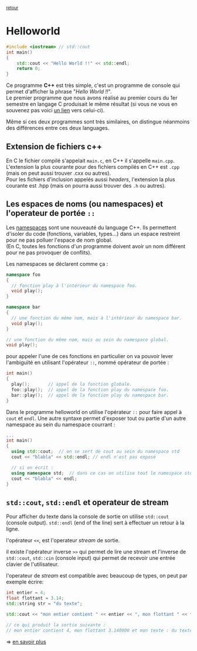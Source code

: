<p><sup><a href="../">retour</a></sup></p>

# Helloworld

```cpp
#include <iostream> // std::cout
int main()
{
    std::cout << "Hello World !!" << std::endl;
    return 0;
}
```

Ce programme **C++** est très simple, c'est un programme de console qui permet d'afficher la phrase "*Hello World !!*".  
Le premier programme que nous avons réalisé au premier cours du 1er semestre en langage C produisait le même résultat (si vous ne vous en souvenez pas voici [un lien](https://github.com/paccpp/StarterKit/blob/master/source/projects/helloworld_c/main.c) vers celui-ci).

Même si ces deux programmes sont très similaires, on distingue néanmoins des différences entre ces deux languages.

## Extension de fichiers c++

En C le fichier compilé s'appelait `main.c`, en C++ il s'appelle `main.cpp`.  
L'extension la plus courante pour des fichiers compilés en C++ est `.cpp` (mais on peut aussi trouver .cxx ou autres).  
Pour les fichiers d'inclusion appelés aussi *headers*, l'extension la plus courante est .hpp (mais on pourra aussi trouver des `.h` ou autres).

## Les espaces de noms (ou namespaces) et l'operateur de portée `::`

Les [namespaces](https://www.tutorialspoint.com/cplusplus/cpp_namespaces.htm) sont une nouveauté du language C++. Ils permettent d'isoler du code (fonctions, variables, types...) dans un espace restreint pour ne pas polluer l'espace de nom global.  
(En C, toutes les fonctions d'un programme doivent avoir un nom différent pour ne pas provoquer de conflits).

Les namespaces se déclarent comme ça :

```cpp
namespace foo
{
  // fonction play à l'intérieur du namespace foo.
  void play();
}

namespace bar
{
  // une fonction du même nom, mais à l'intérieur du namespace bar.
  void play();
}

// une fonction du même nom, mais au sein du namespace global.
void play();
```

pour appeler l'une de ces fonctions en particulier on va pouvoir lever l'ambiguïté en utilisant l'opérateur `::`, nommé opérateur de portée :

```cpp
int main()
{
  play();       // appel de la fonction globale.
  foo::play();  // appel de la fonction play du namespace foo.
  bar::play();  // appel de la fonction play du namespace bar.
}
```

Dans le programme helloworld on utilise l'opérateur `::` pour faire appel à `cout` et `endl`. Une autre syntaxe permet d'exposer tout ou partie d'un autre namespace au sein du namespace courrant :

```c++
...
int main()
{
  using std::cout;  // on se sert de cout au sein du namespace std
  cout << "blabla" << std::endl; // endl n'est pas exposé

  // si on écrit :
  using namespace std;  // dans ce cas on utilise tout le namespace std et on peut donc écrire
  cout << "blabla" << endl;
}
```

## `std::cout`, `std::endl` et operateur de stream

Pour afficher du texte dans la console de sortie on utilise `std::cout` (console output). `std::endl` (end of the line) sert à effectuer un retour à la ligne.

l'opérateur `<<`, est l'operateur *stream* de sortie.

il existe l'opérateur inverse `>>` qui permet de lire une stream et l'inverse de `std::cout`, `std::cin` (console input) qui permet de recevoir une entrée clavier de l'utilisateur.

l'operateur de *stream* est compatible avec beaucoup de types, on peut par exemple écrire:

```cpp
int entier = 4;
float flottant = 3.14;
std::string str = "du texte";

std::cout << "mon entier contient " << entier << ", mon flottant " << flottant << " et mon texte : " << str << std::end;

// ce qui produit la sortie suivante :
// mon entier contient 4, mon flottant 3.140000 et mon texte : du texte
```

=> [en savoir plus](https://www.tutorialspoint.com/cplusplus/cpp_basic_input_output.htm)
